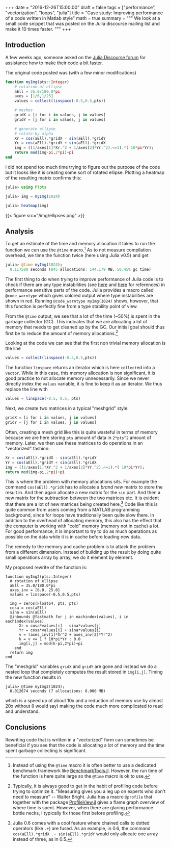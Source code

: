 +++
date = "2016-12-26T15:00:00"
draft = false
tags = ["performance", "vectorization", "loops", "julia"]
title = "Case study: Improving performance of a code written in Matlab style"
math = true
summary = """
We look at a small code snippet that was posted on the Julia discourse mailing list and make it 10 times faster.
"""
+++


## Introduction

A few weeks ago, someone asked on the [Julia Discourse forum](https://discourse.julialang.org/t/elementwise-array-operations-and-performance/754) for assistance how to make their code a bit faster.

The original code posted was (with a few minor modifications)

```jl
function myImg(pts::Integer)
    # rotation of ellipse
    aEll = 35.0/180.0*pi
    axes = [1/6,1/25]
    values = collect(linspace(-0.5,0.5,pts))

    # meshes
    gridX = [i for i in values, j in values]
    gridY = [j for i in values, j in values]

    # generate ellipse
    # rotate by alpha
    Xr = cos(aEll).*gridX - sin(aEll).*gridY
    Yr = cos(aEll).*gridY + sin(aEll).*gridX
    img = ((1/axes[1]*Xr.^2 + 1/axes[2]*Yr.^2).<=1).*( 10*pi*Yr);
    return mod(img-pi,2*pi)+pi
end
```

I did not spend too much time trying to figure out the purpose of the code but it looks like it is creating some sort of rotated ellipse.
Plotting a heatmap of the resulting matrix confirms this:

```jl
julia> using Plots

julia> img = myImg(1024)

julia> heatmap(img)
```

{{< figure src="/img/ellipses.png" >}}

## Analysis

To get an estimate of the time and memory allocation it takes to run the function we can use the `@time` macro.[^1]
As to not measure compilation overhead, we time the function twice (here using Julia v0.5) and get

[^1]: Instead of using the `@time` macro it is often better to use a dedicated benchmark framework like [BenchmarkTools.jl](https://github.com/JuliaCI/BenchmarkTools.jl). However, the run time of the function is here quite large so the `@time` macro is ok to use.

```julia
julia> @time myImg(1024);
  0.117500 seconds (845 allocations: 144.179 MB, 50.45% gc time)
```

The first thing to do when trying to improve performance of Julia code is to check if there are any type instabilities (see [here](http://www.johnmyleswhite.com/notebook/2013/12/06/writing-type-stable-code-in-julia/) and [here](http://docs.julialang.org/en/release-0.5/manual/performance-tips/#measure-performance-with-time-and-pay-attention-to-memory-allocation) for references) in performance sensitive parts of the code.
Julia provides a macro called  `@code_warntype` which gives colored output where type instabilities are shown in red.
Running `@code_warntype myImg(1024)` shows, however, that this function is perfectly fine from a type stability point of view.

From the `@time` output, we see that a lot of the time (~50%) is spent in the garbage collector (GC).
This indicates that we are allocating a lot of memory that needs to get cleaned up by the GC.
Our initial goal should thus first be to reduce the amount of memory allocations.[^2]

[^2]: Typically, it is always good to get in the habit of profiling code before trying to optimize it. "Measuring gives you a leg up on experts who don't need to measure" -- Walter Bright. Julia has a macro `@profile` that together with the package [ProfileView.jl](https://github.com/timholy/ProfileView.jl) gives a flame graph overview of where time is spent. However, when there are glaring performance bottle necks, I typically fix those first before profiling.

Looking at the code we can see that the first non trivial memory allocation is the line

```jl
values = collect(linspace(-0.5,0.5,pts))
```

The function `linspace` returns an iterator which is here `collect`ed into a `Vector`. While in this case, this memory allocation is non significant, it is good practice to not
allocate memory unnecessarily. Since we never directly index the `values` variable, it is fine to keep it as an iterator. We thus replace the line with

```jl
values = linspace(-0.5, 0.5, pts)
```

Next, we create two matrices in a typical "meshgrid" style:

```jl
gridX = [i for i in values, j in values]
gridY = [j for i in values, j in values]
```

Often, creating a mesh grid like this is quite wasteful in terms of memory because we are here storing `pts` amount of data in `2*pts^2` amount of memory.
Later, we then use these matrices to do operations in an "vectorized" fashion:

```jl
Xr = cos(aEll).*gridX - sin(aEll).*gridY
Yr = cos(aEll).*gridY + sin(aEll).*gridX
img = ((1/axes[1]*Xr.^2 + 1/axes[2]*Yr.^2).<=1).*( 10*pi*Yr);
return mod(img-pi,2*pi)+pi
```

This is where the problem with memory allocations sits. For example the command `cos(aEll).*gridX` has to allocate a *brand new* matrix to store the result in.
And then again allocate a new matrix for the `sin` part. And then a new matrix for the subtraction between the two matrices etc.
It is evident that there are a lot of new matrices being created here.[^3]
Code like this is quite common from users coming from a MATLAB programming background, since for loops have traditionally been quite slow there.
In addition to the overhead of allocating memory, this also has the effect that the computer is working with "cold" memory (memory not in cache) a lot.
For good performance, it is important to try to do as much operations as possible on the data while it is in cache before loading new data.


[^3]: Julia 0.6 comes with a cool feature where chained calls to dotted operators (like `.+`) are fused. As an example, in 0.6, the command `cos(aEll).*gridX .- sin(aEll).*gridY` would only allocate one array instead of three, as in 0.5.


The remedy to the memory and cache problem is to attack the problem from a different dimension.
Instead of building up the result by doing quite small operations array by array, we do it element by element.

My proposed rewrite of the function is:

```
function myImg2(pts::Integer)
  # rotation of ellipse
  aEll = 35.0/180.0*pi
  axes_inv = [6.0, 25.0]
  values = linspace(-0.5,0.5,pts)

  img = zeros(Float64, pts, pts)
  cosa = cos(aEll)
  sina = sin(aEll)
  @inbounds @fastmath for j in eachindex(values), i in eachindex(values)
      Xr = cosa*values[i] - sina*values[j]
      Yr = cosa*values[j] + sina*values[i]
      v = (axes_inv[1]*Xr^2 + axes_inv[2]*Yr^2)
      k = v <= 1 ? 10*pi*Yr : 0.0
      img[i,j] = mod(k-pi,2*pi)+pi
    end
  return img
end
```

The "meshgrid" variables `gridX` and `gridY` are gone and instead we do a nested loop that completely computes the result stored in `img[i,j]`.
Timing the new function results in

```
julia> @time myImg2(1024);
  0.012674 seconds (7 allocations: 8.000 MB)
```

which is a speed up of about 10x and a reduction of memory use by almost 20x without (I would say) making the code much more complicated to read and understand.

## Conclusions

Rewriting code that is written in a "vectorized" form can sometimes be beneficial if you see that the code is allocating a lot of memory and the time spent garbage collecting is significant.







